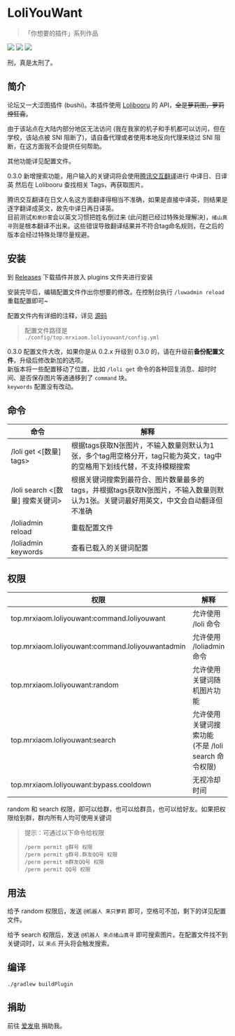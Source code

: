 # LoliYouWant

> 「你想要的插件」系列作品

[![](https://shields.io/github/downloads/MrXiaoM/LoliYouWant/total)](https://github.com/MrXiaoM/LoliYouWant/releases) [![](https://img.shields.io/badge/mirai--console-2.15.0-blue)](https://github.com/mamoe/mirai) [![](https://img.shields.io/badge/MiraiForum-post-yellow)](https://mirai.mamoe.net/topic/1515)

刑，真是太刑了。

## 简介

论坛又一大涩图插件 (bushi)。本插件使用 [Lolibooru](https://lolibooru.moe) 的 API，~~全是萝莉图，萝莉控狂喜~~。

由于该站点在大陆内部分地区无法访问 (我在我家的机子和手机都可以访问，但在学校，该站点被 SNI 阻断了)，请自备代理或者使用本地反向代理来绕过 SNI 阻断，在这方面我不会提供任何帮助。

其他功能详见配置文件。

0.3.0 新增搜索功能，用户输入的关键词将会使用[腾讯交互翻译](https://yi.qq.com/zh-CN/index)进行 中译日、日译英 然后在 Lolibooru 查找相关 Tags，再获取图片。

腾讯交互翻译在日文人名这方面翻译得相当不准确，如果是直接中译英，则结果是逐字翻译成英文，故先中译日再日译英。  
目前测试`和泉纱雾`会以英文习惯把姓名倒过来 (此问题已经过特殊处理解决)，`绪山真寻`则是根本翻译不出来。这些错误导致翻译结果并不符合tag命名规则，在之后的版本会经过特殊处理尽量规避。

## 安装

到 [Releases](https://github.com/MrXiaoM/LoliYouWant/releases) 下载插件并放入 plugins 文件夹进行安装

安装完毕后，编辑配置文件作出你想要的修改。在控制台执行 `/luwadmin reload` 重载配置即可~

配置文件内有详细的注释，详见 [源码](src/main/kotlin/LoliConfig.kt)  
> 配置文件路径是  
> `./config/top.mrxiaom.loliyouwant/config.yml`

0.3.0 配置文件大改，如果你是从 0.2.x 升级到 0.3.0 的，请在升级前**备份配置文件**，升级后修改新加的选项。  
新版本将一些配置移动了位置，比如 `/loli get` 命令的各种回复消息、超时时间、是否保存图片等通通移到了 `command` 块。  
`keywords` 配置没有改动。

## 命令

| 命令                        | 解释                                                                       |
|---------------------------|--------------------------------------------------------------------------|
| /loli get <[数量] tags>     | 根据tags获取N张图片，不输入数量则默认为1张，多个tag用空格分开，tag只能为英文，tag中的空格用下划线代替，不支持模糊搜索       |
| /loli search <[数量] 搜索关键词> | 根据关键词搜索到最符合、图片数量最多的 tags，并根据tags获取N张图片，不输入数量则默认为1张。关键词最好用英文，中文会自动翻译但不准确  |
| /loliadmin reload         | 重载配置文件                                                                   |
| /loliadmin keywords       | 查看已载入的关键词配置                                                              |

## 权限

| 权限                                               | 解释                                 |
|--------------------------------------------------|------------------------------------|
| top.mrxiaom.loliyouwant:command.loliyouwant      | 允许使用 /loli 命令                      |
| top.mrxiaom.loliyouwant:command.loliyouwantadmin | 允许使用 /loliadmin 命令                 |
| top.mrxiaom.loliyouwant:random                   | 允许使用关键词随机图片功能                      |
| top.mrxiaom.loliyouwant:search                   | 允许使用关键词搜索功能 (不是 /loli search 命令权限) |
| top.mrxiaom.loliyouwant:bypass.cooldown          | 无视冷却时间                             |

random 和 search 权限，即可以给群，也可以给群员，也可以给好友。如果把权限给到群，群内所有人均可使用关键词

> 提示：可通过以下命令给权限  
> ```
> /perm permit g群号 权限  
> /perm permit g群号.群友QQ号 权限  
> /perm permit m群友QQ号 权限  
> /perm permit QQ号 权限
> ```
> 
## 用法

给予 random 权限后，发送 `@机器人 来只萝莉` 即可，空格可不加，剩下的详见配置文件。

给予 search 权限后，发送 `@机器人 来点绪山真寻` 即可搜索图片。在配置文件找不到关键词时，以 `来点` 开头将会触发搜索。

## 编译

```
./gradlew buildPlugin
```

## 捐助

前往 [爱发电](https://afdian.net/a/mrxiaom) 捐助我。
